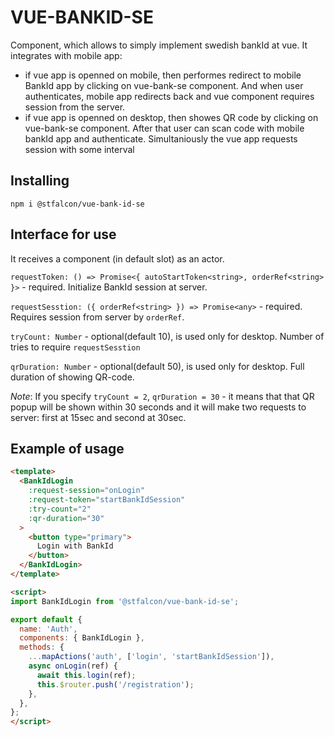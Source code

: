 # VUE-BANKID-SE

Component, which allows to simply implement swedish bankId at vue. It integrates with mobile app:
- if vue app is openned on mobile, then performes redirect to mobile BankId app by clicking on vue-bank-se component. And when user authenticates, mobile app redirects back and vue component requires session from the server.
- if vue app is openned on desktop, then showes QR code by clicking on vue-bank-se component. After that user can scan code with mobile bankId app and authenticate. Simultaniously the vue app requests session with some interval

## Installing

```shell
npm i @stfalcon/vue-bank-id-se
```

## Interface for use

It receives a component (in default slot) as an actor.

`requestToken: () => Promise<{ autoStartToken<string>, orderRef<string> }>` - required. Initialize BankId session at server.

`requestSesstion: ({ orderRef<string> }) => Promise<any>` - required. Requires session from server by `orderRef`.

`tryCount: Number` - optional(default 10), is used only for desktop. Number of tries to require `requestSesstion`

`qrDuration: Number` - optional(default 50), is used only for desktop. Full duration of showing QR-code.

_Note_: If you specify `tryCount = 2`, `qrDuration = 30` - it means that that QR popup will be shown within 30 seconds and it will make two requests to server: first at 15sec and second at 30sec.

## Example of usage

```html
<template>
  <BankIdLogin
    :request-session="onLogin"
    :request-token="startBankIdSession"
    :try-count="2"
    :qr-duration="30"
  >
    <button type="primary">
      Login with BankId
    </button>
  </BankIdLogin>
</template>

<script>
import BankIdLogin from '@stfalcon/vue-bank-id-se';

export default {
  name: 'Auth',
  components: { BankIdLogin },
  methods: {
    ...mapActions('auth', ['login', 'startBankIdSession']),
    async onLogin(ref) {
      await this.login(ref);
      this.$router.push('/registration');
    },
  },
};
</script>
```
